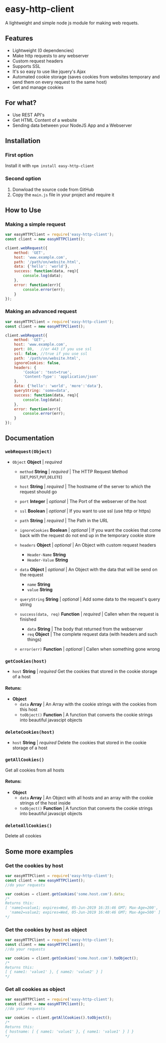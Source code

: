 # easy-http-client
A lightweight and simple node js module for making web requets.

## Features
* Lightweight (0 dependencies)
* Make http requests to any webserver
* Custom request headers
* Supports SSL
* It's so easy to use like jquery's Ajax
* Automated cookie storage (saves cookies from websites temporary and send them on every request to the same host)
* Get and manage cookies

## For what?
* Use REST API's
* Get HTML Content of a website
* Sending data between your NodeJS App and a Webserver

## Installation

### First option
Install it with `npm install easy-http-client`
### Second option
1. Donwload the source code from GitHub
2. Copy the `main.js` file in your project and require it

## How to Use
### Making a simple request

```javascript
var easyHTTPClient = require('easy-http-client');
const client = new easyHTTPClient();

client.webRequest({
    method: 'GET',
    host: 'www.example.com',
    path: '/path/on/website.html',
    data: {'hello': 'world'},
    success: function(data, req){
        console.log(data);
    },
    error: function(err){
        console.error(err);
    }
});

```
### Making an advanced request

```javascript
var easyHTTPClient = require('easy-http-client');
const client = new easyHTTPClient();

client.webRequest({
    method: 'GET',
    host: 'www.example.com',
    port: 80,   //or 443 if you use ssl
    ssl: false, //true if you use ssl
    path: '/path/on/website.html',
    ignoreCookies: false,
    headers: {
        'Cookie': 'test=true',
        'Content-Type': 'application/json'
    },
    data: {'hello': 'world', 'more':'data'},
    queryString: 'some=data',
    success: function(data, req){
        console.log(data);
    },
    error: function(err){
        console.error(err);
    }
});
```
## Documentation

### `webRequest(Object)`
* `Object` **Object** | *required* 
    * `method` **String** | *required* | The HTTP Request Method (`GET`,`POST`,`PUT`,`DELETE`)
    * `host` **String** | *required* | The hostname of the server to which the request should go
    * `port` **Integer** | *optional* | The Port of the webserver of the host
    * `ssl` **Boolean** | *optional* | If you want to use ssl (use http or https)
    * `path` **String** | *required* | The Path in the URL
    * `ignoreCookies` **Boolean** | *optional* | If you want the cookies that come back with the request do not end up in the temporary cookie store

    * `headers` **Object** | *optional* | An Object with custom request headers
        * `Header-Name` **String**
        * `Header-Value` **String**

    * `data` **Object** | *optional* | An Object with the data that will be send on the request
        * `name` **String**
        * `value` **String**

    * `queryString` **String** | *optional* | Add some data to the request's query string

    * `success(data, req)` **Function** | *required* | Callen when the request is finished
        * `data` **String** | The body that returned from the webserver
        * `req` **Object** | The complete request data (with headers and such things)

    * `error(err)` **Function** | *optional* | Callen when something gone wrong

### `getCookies(host)` 
* `host` **String** | *required*
Get the cookies that stored in the cookie storage of a host

#### Retuns:
* **Object**
    * `data` **Array** | An Array with the cookie strings with the cookies from this host
    * `toObject()` **Function** | A function that converts the cookie strings into beautiful javascipt objects

### `deleteCookies(host)`
* `host` **String** | *required*
Delete the cookies that stored in the cookie storage of a host

### `getAllCookies()` 
Get all cookies from all hosts

#### Retuns:
* **Object**
    * `data` **Array** | An Object with all hosts and an array with the cookie strings of the host inside
    * `toObject()` **Function** | A function that converts the cookie strings into beautiful javascipt objects

### `deleteAllCookies()`
Delete all cookies

## Some more examples
### Get the cookies by host
```javascript
var easyHTTPClient = require('easy-http-client');
const client = new easyHTTPClient();
//do your requests

var cookies = client.getCookies('some.host.com').data;
/*
Returns this:
[ 'name1=value1; expires=Wed, 05-Jun-2019 16:35:46 GMT; Max-Age=200',
  'name2=value2; expires=Wed, 05-Jun-2019 16:40:46 GMT; Max-Age=500' ]
*/
```

### Get the cookies by host as object
```javascript
var easyHTTPClient = require('easy-http-client');
const client = new easyHTTPClient();
//do your requests

var cookies = client.getCookies('some.host.com').toObject();
/*
Returns this:
[ { name1: 'value1' }, { name2: 'value2' } ]
*/
```

### Get all cookies as object
```javascript
var easyHTTPClient = require('easy-http-client');
const client = new easyHTTPClient();
//do your requests

var cookies = client.getAllCookies().toObject();
/*
Returns this:
{ hostname: [ { name1: 'value1' }, { name1: 'value1' } ] }
*/
```